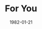 ---
discogs_id: 2179374
discogs_master_id: 351396
title: For You
artists: ['山下達郎']
date: 1982-01-21
genre: ['Pop']
image: For You-2179374.jpg
label: Air Records
country: Japan
styles: ['City Pop', 'Funk', 'Soul', 'Rock']
video: https://www.youtube.com/watch?v=pqobRu9aR3M
category: Citypop
---